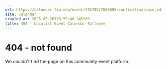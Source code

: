 ```yaml
---
url: https://calendar.fiu.edu/event/49578577608805/confirm?instance_id=49578577609830&return=https%3A%2F%2Fcalendar.fiu.edu%2Fcalendar%3Fevent_types%255B%255D%3D127587
site: Calendar
crawled_at: 2025-05-20T10:59:40.245269
title: 404 - Localist Event Calendar Software
---
```


# 404 - not found
We couldn't find the page on this community event platform.
